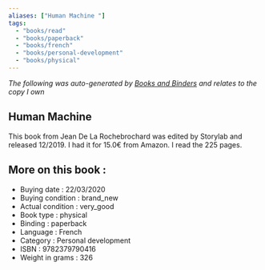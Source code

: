 ```yaml
---
aliases: ["Human Machine "] 
tags: 
  - "books/read" 
  - "books/paperback" 
  - "books/french"
  - "books/personal-development"
  - "books/physical"
---
```


_The following was auto-generated by [Books and Binders](Books%20and%20Binders.md) and relates to the copy I own_
## Human Machine 
This book from Jean De La Rochebrochard was edited by Storylab and released 12/2019. I had it for 15.0€ from Amazon. I read the 225 pages.

## More on this book :
- Buying date : 22/03/2020
- Buying condition : brand_new
- Actual condition : very_good
- Book type : physical
- Binding : paperback
- Language : French
- Category : Personal development
- ISBN : 9782379790416
- Weight in grams : 326
